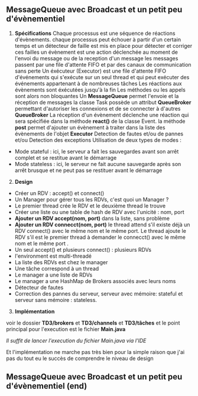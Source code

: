 ## MessageQueue avec Broadcast et un petit peu d'évènementiel

1.	**Spécifications**
Chaque processus est une séquence de réactions d'évènements.
chaque processus peut échouer à partir d'un certain temps et un détecteur de faille est mis en place pour
détecter et corriger ces failles
un évènement est une action déclenchée au moment de l'envoi du message ou de la reception d'un message
les messages passent par une file d'attente FIFO et par des canaux de communication sans perte
Un éxécuteur (Executor) est une file d'attente FIFO d'événements qui s'exécute sur un seul thread et qui
peut exécuter des événements appartenant à de nombreuses tâches
Les réactions aux évènements sont éxécutées jusqu'à la fin
Les méthodes ou les appels sont alors non bloquantes 
Un **MessageQueue** permet l'envoie et la réception de messages
la classe Task possède un attribut **QueueBroker** permettant d'autoriser les connexions et de se connecter à d'autres **QueueBroker**
La réception d'un évènement déclenche une réaction qui sera spécifiée dans la méthode **react()** de la classe Event.
la méthode **post** permet d'ajouter un évènement à traiter dans la liste des évènements de l'objet **Executor** 
Detection de fautes et/ou de pannes et/ou
Detection des exceptions
Utilisation de deux types de modes :
   - Mode stateful : ici, le serveur a fait les sauvegardes avant son arrêt complet et se restitue avant le démarrage
   - Mode stateless : ici, le serveur ne fait aucune sauvegarde après son arrêt brusque et ne peut pas se restituer avant le démarrage



2.	**Design**

- Créer un RDV : accept() et connect()
- Un Manager pour gérer tous les RDVs, c'est quoi un Manager ? 
- Le premier thread crée le RDV et le deuxième thread le trouve 
- Créer une liste ou une table de hash de RDV avec l'unicité : nom, port 
- **Ajouter un RDV accept(nom, port)** dans la liste, sans problème
- **Ajouter un RDV connecct(nom, port)** le thread attend s'il existe déjà un RDV connect() avec le même nom et le même port. Le thread ajoute le RDV s'il est le premier thread à demander le connecct() avec le même nom et le même port . 
- Un seul accept() et plusieurs connect() : plusieurs RDVs 
- l'environment est multi-threadé 
- La liste des RDVs est chez le manager 
- Une tâche correspond à un thread 
- Le manager a une liste de RDVs 
- Le manager a une HashMap de Brokers associés avec leurs noms
- Détecteur de fautes 
- Correction des pannes du serveur, serveur avec mémoire: stateful et serveur sans mémoire : stateless. 


3.	**Implémentation**

voir le dossier **TD3/brokers** et **TD3/channels** et **TD3/tâches** 
et le point principal pour l'execution est le fichier **Main.java**

*Il suffit de lancer l'execution du fichier Main.java via l'IDE*

 
 Et l'implémentation ne marche pas très bien pour la simple raison que j'ai pas du tout 
 eu le succès de comprendre le niveau de design
 
 
 ## MessageQueue avec Broadcast et un petit peu d'évènementiel (end)